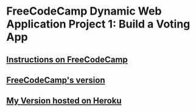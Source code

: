 # FreeCodeCamp Dynamic Web Application Project 1: Build a Voting App

## [Instructions on FreeCodeCamp](https://www.freecodecamp.org/challenges/build-a-voting-app)

## [FreeCodeCamp's version](https://www.freecodecamp.org/challenges/build-a-voting-app) 

## [My Version hosted on Heroku](https://fast-savannah-57746.herokuapp.com/)
